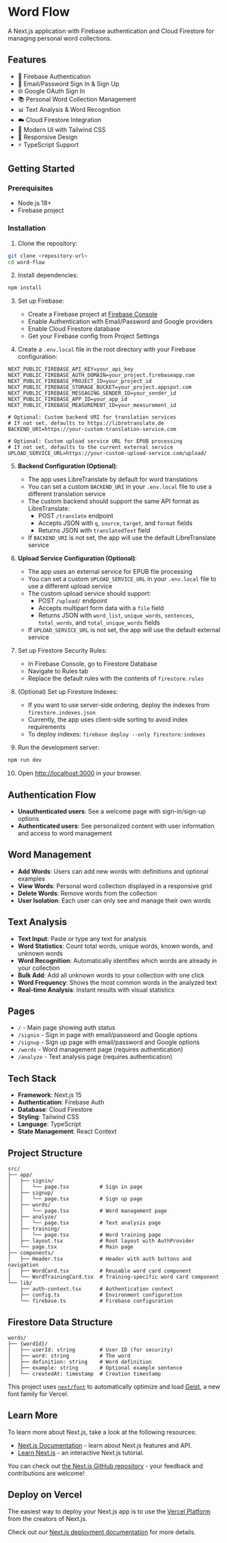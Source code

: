 # Word Flow

A Next.js application with Firebase authentication and Cloud Firestore for managing personal word collections.

## Features

- 🔐 Firebase Authentication
- 📧 Email/Password Sign In & Sign Up
- 🌐 Google OAuth Sign In
- 📚 Personal Word Collection Management
- 📊 Text Analysis & Word Recognition
- ☁️ Cloud Firestore Integration
- 🎨 Modern UI with Tailwind CSS
- 📱 Responsive Design
- ⚡ TypeScript Support

## Getting Started

### Prerequisites

- Node.js 18+ 
- Firebase project

### Installation

1. Clone the repository:
```bash
git clone <repository-url>
cd word-flow
```

2. Install dependencies:
```bash
npm install
```

3. Set up Firebase:
   - Create a Firebase project at [Firebase Console](https://console.firebase.google.com/)
   - Enable Authentication with Email/Password and Google providers
   - Enable Cloud Firestore database
   - Get your Firebase config from Project Settings

4. Create a `.env.local` file in the root directory with your Firebase configuration:
```env
NEXT_PUBLIC_FIREBASE_API_KEY=your_api_key
NEXT_PUBLIC_FIREBASE_AUTH_DOMAIN=your_project.firebaseapp.com
NEXT_PUBLIC_FIREBASE_PROJECT_ID=your_project_id
NEXT_PUBLIC_FIREBASE_STORAGE_BUCKET=your_project.appspot.com
NEXT_PUBLIC_FIREBASE_MESSAGING_SENDER_ID=your_sender_id
NEXT_PUBLIC_FIREBASE_APP_ID=your_app_id
NEXT_PUBLIC_FIREBASE_MEASUREMENT_ID=your_measurement_id

# Optional: Custom backend URI for translation services
# If not set, defaults to https://libretranslate.de
BACKEND_URI=https://your-custom-translation-service.com

# Optional: Custom upload service URL for EPUB processing
# If not set, defaults to the current external service
UPLOAD_SERVICE_URL=https://your-custom-upload-service.com/upload/
```

5. **Backend Configuration (Optional)**:
   - The app uses LibreTranslate by default for word translations
   - You can set a custom `BACKEND_URI` in your `.env.local` file to use a different translation service
   - The custom backend should support the same API format as LibreTranslate:
     - POST `/translate` endpoint
     - Accepts JSON with `q`, `source`, `target`, and `format` fields
     - Returns JSON with `translatedText` field
   - If `BACKEND_URI` is not set, the app will use the default LibreTranslate service

6. **Upload Service Configuration (Optional)**:
   - The app uses an external service for EPUB file processing
   - You can set a custom `UPLOAD_SERVICE_URL` in your `.env.local` file to use a different upload service
   - The custom upload service should support:
     - POST `/upload/` endpoint
     - Accepts multipart form data with a `file` field
     - Returns JSON with `word_list`, `unique_words`, `sentences`, `total_words`, and `total_unique_words` fields
   - If `UPLOAD_SERVICE_URL` is not set, the app will use the default external service

7. Set up Firestore Security Rules:
   - In Firebase Console, go to Firestore Database
   - Navigate to Rules tab
   - Replace the default rules with the contents of `firestore.rules`

8. (Optional) Set up Firestore Indexes:
   - If you want to use server-side ordering, deploy the indexes from `firestore.indexes.json`
   - Currently, the app uses client-side sorting to avoid index requirements
   - To deploy indexes: `firebase deploy --only firestore:indexes`

9. Run the development server:
```bash
npm run dev
```

10. Open [http://localhost:3000](http://localhost:3000) in your browser.

## Authentication Flow

- **Unauthenticated users**: See a welcome page with sign-in/sign-up options
- **Authenticated users**: See personalized content with user information and access to word management

## Word Management

- **Add Words**: Users can add new words with definitions and optional examples
- **View Words**: Personal word collection displayed in a responsive grid
- **Delete Words**: Remove words from the collection
- **User Isolation**: Each user can only see and manage their own words

## Text Analysis

- **Text Input**: Paste or type any text for analysis
- **Word Statistics**: Count total words, unique words, known words, and unknown words
- **Word Recognition**: Automatically identifies which words are already in your collection
- **Bulk Add**: Add all unknown words to your collection with one click
- **Word Frequency**: Shows the most common words in the analyzed text
- **Real-time Analysis**: Instant results with visual statistics

## Pages

- `/` - Main page showing auth status
- `/signin` - Sign in page with email/password and Google options
- `/signup` - Sign up page with email/password and Google options
- `/words` - Word management page (requires authentication)
- `/analyze` - Text analysis page (requires authentication)

## Tech Stack

- **Framework**: Next.js 15
- **Authentication**: Firebase Auth
- **Database**: Cloud Firestore
- **Styling**: Tailwind CSS
- **Language**: TypeScript
- **State Management**: React Context

## Project Structure

```
src/
├── app/
│   ├── signin/
│   │   └── page.tsx          # Sign in page
│   ├── signup/
│   │   └── page.tsx          # Sign up page
│   ├── words/
│   │   └── page.tsx          # Word management page
│   ├── analyze/
│   │   └── page.tsx          # Text analysis page
│   ├── training/
│   │   └── page.tsx          # Word training page
│   ├── layout.tsx            # Root layout with AuthProvider
│   └── page.tsx              # Main page
├── components/
│   ├── Header.tsx            # Header with auth buttons and navigation
│   ├── WordCard.tsx          # Reusable word card component
│   └── WordTrainingCard.tsx  # Training-specific word card component
└── lib/
    ├── auth-context.tsx      # Authentication context
    ├── config.ts             # Environment configuration
    └── firebase.ts           # Firebase configuration
```

## Firestore Data Structure

```
words/
├── {wordId}/
│   ├── userId: string        # User ID (for security)
│   ├── word: string          # The word
│   ├── definition: string    # Word definition
│   ├── example: string       # Optional example sentence
│   └── createdAt: timestamp  # Creation timestamp
```

This project uses [`next/font`](https://nextjs.org/docs/app/building-your-application/optimizing/fonts) to automatically optimize and load [Geist](https://vercel.com/font), a new font family for Vercel.

## Learn More

To learn more about Next.js, take a look at the following resources:

- [Next.js Documentation](https://nextjs.org/docs) - learn about Next.js features and API.
- [Learn Next.js](https://nextjs.org/learn) - an interactive Next.js tutorial.

You can check out [the Next.js GitHub repository](https://github.com/vercel/next.js) - your feedback and contributions are welcome!

## Deploy on Vercel

The easiest way to deploy your Next.js app is to use the [Vercel Platform](https://vercel.com/new?utm_medium=default-template&filter=next.js&utm_source=create-next-app&utm_campaign=create-next-app-readme) from the creators of Next.js.

Check out our [Next.js deployment documentation](https://nextjs.org/docs/app/building-your-application/deploying) for more details.
